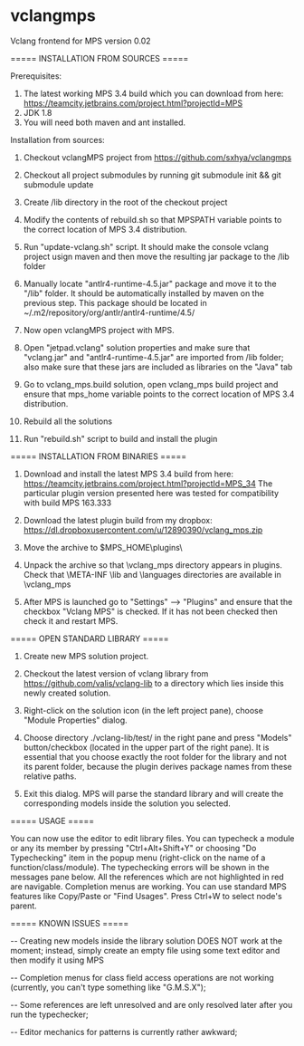 # vclangmps

Vclang frontend for MPS version 0.02

===== INSTALLATION FROM SOURCES =====

Prerequisites:

1. The latest working MPS 3.4 build which you can download from here:
   https://teamcity.jetbrains.com/project.html?projectId=MPS
2. JDK 1.8
3. You will need both maven and ant installed.


Installation from sources:

1. Checkout vclangMPS project from https://github.com/sxhya/vclangmps

2. Checkout all project submodules by running 
   git submodule init && git submodule update

3. Create /lib directory in the root of the checkout project

4. Modify the contents of rebuild.sh so that MPSPATH variable points to the correct location of MPS 3.4 distribution.

5. Run "update-vclang.sh" script. It should make the console vclang project usign maven and then move the resulting jar package to the /lib folder

6. Manually locate "antlr4-runtime-4.5.jar" package and move it to the "/lib" folder. It should be automatically installed by maven on the previous step. This package should be located in
~/.m2/repository/org/antlr/antlr4-runtime/4.5/

7. Now open vclangMPS project with MPS.

8. Open "jetpad.vclang" solution properties and make sure that "vclang.jar" and "antlr4-runtime-4.5.jar" are imported from /lib folder; also make sure that these jars are included as libraries on the "Java" tab

9. Go to vclang_mps.build solution, open vclang_mps build project and ensure that mps_home variable points to the correct location of MPS 3.4 distribution.

9. Rebuild all the solutions

10. Run "rebuild.sh" script to build and install the plugin

===== INSTALLATION FROM BINARIES =====

1. Download and install the latest MPS 3.4 build from here:
https://teamcity.jetbrains.com/project.html?projectId=MPS_34
The particular plugin version presented here was tested for compatibility with build MPS 163.333

2. Download the latest plugin build from my dropbox: https://dl.dropboxusercontent.com/u/12890390/vclang_mps.zip

3. Move the archive to $MPS_HOME\plugins\

4. Unpack the archive so that \vclang_mps directory appears in plugins.
Check that \META-INF \lib and \languages directories are available in \vclang_mps

5. After MPS is launched go to "Settings" --> "Plugins" and ensure that the checkbox "Vclang MPS" is checked. 
If it has not been checked then check it and restart MPS.

===== OPEN STANDARD LIBRARY =====

1. Create new MPS solution project.

2. Checkout the latest version of vclang library from https://github.com/valis/vclang-lib to a directory which lies inside this newly created solution.

3. Right-click on the solution icon (in the left project pane), choose "Module Properties" dialog.

4. Choose directory ./vclang-lib/test/ in the right pane and press "Models" button/checkbox (located in the upper part of the right pane).
It is essential that you choose exactly the root folder for the library and not its parent folder, because the plugin derives package names from these relative paths.

5. Exit this dialog. MPS will parse the standard library and will create the corresponding models inside the solution you selected.

===== USAGE =====

You can now use the editor to edit library files. You can typecheck a module or any its member by pressing "Ctrl+Alt+Shift+Y" or choosing "Do Typechecking" item in the popup menu (right-click on the name of a function/class/module). The typechecking errors will be shown in the messages pane below. All the references which are not highlighted in red are navigable. Completion menus are working. You can use standard MPS features like Copy/Paste or "Find Usages". Press Ctrl+W to select node's parent.

===== KNOWN ISSUES =====

 -- Creating new models inside the library solution DOES NOT work at the moment; instead, simply create an empty file using some text editor and then modify it using MPS

 -- Completion menus for class field access operations are not working (currently, you can't type something like "G.M.S.X");

 -- Some references are left unresolved and are only resolved later after you run the typechecker;

 -- Editor mechanics for patterns is currently rather awkward;
